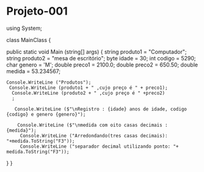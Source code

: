 # Projeto-001
using System;

class MainClass {
  
  public static void Main (string[] args) {
    string produto1 = "Computador";
    string produto2 = "mesa de escritório";
    byte idade = 30;
    int codigo = 5290;
    char genero = 'M';
    double preco1 = 2100.0;
    double preco2 = 650.50;
    double medida = 53.234567;
    
    Console.WriteLine ("Produtos");
     Console.WriteLine (produto1 + " ,cujo preço é " + preco1);
      Console.WriteLine (produto2 + " ,cujo preço é " +preco2)
      ;

       Console.WriteLine ($"\nRegistro : {idade} anos de idade, codigo {codigo} e genero {genero}");

        Console.WriteLine ($"\nmedida com oito casas decimais : {medida}");
         Console.WriteLine ("Arredondando(tres casas decimais):  "+medida.ToString("F3"));
         Console.WriteLine ("separador decimal utilizando ponto: "+ medida.ToString("F3"));
          
    
  }
}
